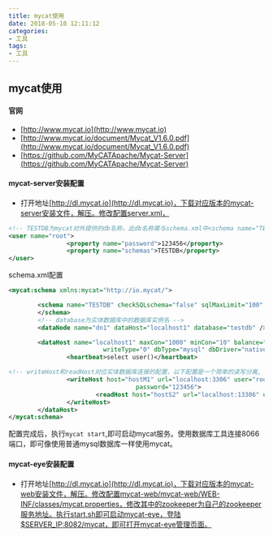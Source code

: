 ```yaml
---
title: mycat使用
date: 2018-05-10 12:11:12
categories:
- 工具
tags:
- 工具
---
```



## mycat使用

#### 官网

- [http://www.mycat.io](http://www.mycat.io)
- [http://www.mycat.io/document/Mycat_V1.6.0.pdf](http://www.mycat.io/document/Mycat_V1.6.0.pdf)
- [https://github.com/MyCATApache/Mycat-Server](https://github.com/MyCATApache/Mycat-Server)


#### mycat-server安装配置
- 打开地址[http://dl.mycat.io](http://dl.mycat.io)，下载对应版本的mycat-server安装文件，解压。修改配置server.xml，
```xml
<!-- TESTDB为mycat对外提供的db名称，此db名称需与schema.xml中<schema name="TESTDB">对应 -->
<user name="root">
                <property name="password">123456</property>
                <property name="schemas">TESTDB</property>
</user>
```
schema.xml配置
```xml
<mycat:schema xmlns:mycat="http://io.mycat/">

        <schema name="TESTDB" checkSQLschema="false" sqlMaxLimit="100" dataNode="dn1">
        </schema>
        <!-- database为实体数据库中的数据库实例名 -->
        <dataNode name="dn1" dataHost="localhost1" database="testdb" />

        <dataHost name="localhost1" maxCon="1000" minCon="10" balance="0"
                          writeType="0" dbType="mysql" dbDriver="native" switchType="1"  slaveThreshold="100">
                <heartbeat>select user()</heartbeat>

<!-- writeHost和readHost对应实体数据库连接的配置，以下配置是一个简单的读写分离, 数据库的主从配置需数据库自行配置 -->                
                <writeHost host="hostM1" url="localhost:3306" user="root"
                                   password="123456">
                        <readHost host="hostS2" url="localhost:13306" user="root" password="123456" />
                </writeHost>
        </dataHost>
</mycat:schema>
```
配置完成后，执行`mycat start`,即可启动mycat服务。使用数据库工具连接8066端口，即可像使用普通mysql数据库一样使用mycat。


#### mycat-eye安装配置

- 打开地址[http://dl.mycat.io](http://dl.mycat.io)，下载对应版本的mycat-web安装文件，解压。修改配置mycat-web/mycat-web/WEB-INF/classes/mycat.properties，修改其中的zookeeper为自己的zookeeper服务地址。执行start.sh即可启动mycat-eye，登陆$SERVER_IP:8082/mycat，即可打开mycat-eye管理页面。



